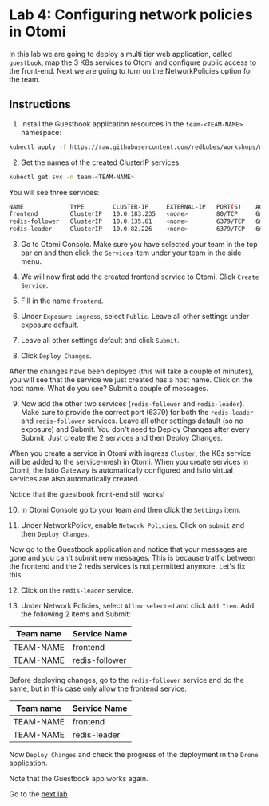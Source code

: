# Lab 4: Configuring network policies in Otomi

In this lab we are going to deploy a multi tier web application, called `guestbook`, map the 3 K8s services to Otomi and configure public access to the front-end. Next we are going to turn on the NetworkPolicies option for the team.

## Instructions

1. Install the Guestbook application resources in the `team-<TEAM-NAME>` namespace:

```bash
kubectl apply -f https://raw.githubusercontent.com/redkubes/workshops/main/netpol/manifests/guestbook.yaml -n team-<TEAM-NAME>
```

2. Get the names of the created ClusterIP services:

```bash
kubectl get svc -n team-<TEAM-NAME>
```

You will see three services:

```bash
NAME             TYPE        CLUSTER-IP     EXTERNAL-IP   PORT(S)    AGE
frontend         ClusterIP   10.0.183.235   <none>        80/TCP     6m44s
redis-follower   ClusterIP   10.0.135.61    <none>        6379/TCP   6m44s
redis-leader     ClusterIP   10.0.82.226    <none>        6379/TCP   6m44s
```

3. Go to Otomi Console. Make sure you have selected your team in the top bar en and then click the `Services` item under your team in the side menu.

4. We will now first add the created frontend service to Otomi. Click `Create Service`.

5. Fill in the name `frontend`.

6. Under `Exposure ingress`, select `Public`. Leave all other settings under exposure default.

7. Leave all other settings default and click `Submit`.

8. Click `Deploy Changes`.

After the changes have been deployed (this will take a couple of minutes), you will see that the service we just created has a host name. Click on the host name. What do you see? Submit a couple of messages.

9. Now add the other two services (`redis-follower` and `redis-leader`). Make sure to provide the correct port (6379) for both the `redis-leader` and `redis-follower` services. Leave all other settings default (so no exposure) and Submit. You don't need to Deploy Changes after every Submit. Just create the 2 services and then Deploy Changes.

When you create a service in Otomi with ingress `Cluster`, the K8s service will be added to the service-mesh in Otomi. When you create services in Otomi, the Istio Gateway is automatically configured and Istio virtual services are also automatically created.

Notice that the guestbook front-end still works!

10. In Otomi Console go to your team and then click the `Settings` item.

11. Under NetworkPolicy, enable `Network Policies`. Click on `submit` and then `Deploy Changes`.

Now go to the Guestbook application and notice that your messages are gone and you can't submit new messages. This is because traffic between the frontend and the 2 redis services is not permitted anymore. Let's fix this.

12. Click on the `redis-leader` service.

13. Under Network Policies, select `Allow selected` and click `Add Item`. Add the following 2 items and Submit:

| Team name   | Service Name |
| ----------- | ------------ |
| TEAM-NAME   | frontend     |
| TEAM-NAME   | redis-follower |

Before deploying changes, go to the `redis-follower` service and do the same, but in this case only allow the frontend service:

| Team name   | Service Name |
| ----------- | ------------ |
| TEAM-NAME   | frontend    |
| TEAM-NAME   | redis-leader |

Now `Deploy Changes` and check the progress of the deployment in the `Drone` application.

Note that the Guestbook app works again.

Go to the [next lab](../5_activate_apps/README.md)
